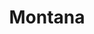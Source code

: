 ---
title: Montana
crosslinks:
- IndianCountry
- Shitty_Car_Mods
- AmericanPlantSwap
- yellowstone
- UnresolvedMysteries
- FindingFennsGold
- politics
- NativeAmerican
- Missing411
- NotATrumpetBUT
- Wildfire
- KeepOurNetFree
- Bozeman
- The_Donald
- MontanaPolitics
- esist
- malegrooming
---